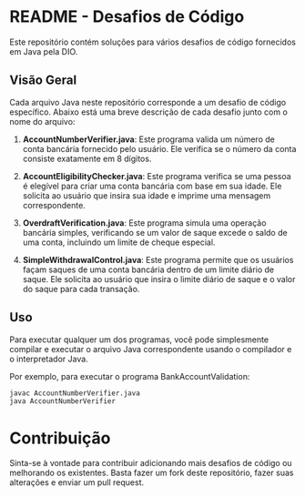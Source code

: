 # README - Desafios de Código

Este repositório contém soluções para vários desafios de código fornecidos em Java pela DIO.

## Visão Geral

Cada arquivo Java neste repositório corresponde a um desafio de código específico. Abaixo está uma breve descrição de cada desafio junto com o nome do arquivo:

1. **AccountNumberVerifier.java**: Este programa valida um número de conta bancária fornecido pelo usuário. Ele verifica se o número da conta consiste exatamente em 8 dígitos.

2. **AccountEligibilityChecker.java**: Este programa verifica se uma pessoa é elegível para criar uma conta bancária com base em sua idade. Ele solicita ao usuário que insira sua idade e imprime uma mensagem correspondente.

3. **OverdraftVerification.java**: Este programa simula uma operação bancária simples, verificando se um valor de saque excede o saldo de uma conta, incluindo um limite de cheque especial.

4. **SimpleWithdrawalControl.java**: Este programa permite que os usuários façam saques de uma conta bancária dentro de um limite diário de saque. Ele solicita ao usuário que insira o limite diário de saque e o valor do saque para cada transação.

## Uso

Para executar qualquer um dos programas, você pode simplesmente compilar e executar o arquivo Java correspondente usando o compilador e o interpretador Java.

Por exemplo, para executar o programa BankAccountValidation:

```bash
javac AccountNumberVerifier.java
java AccountNumberVerifier
```

# Contribuição

Sinta-se à vontade para contribuir adicionando mais desafios de código ou melhorando os existentes. Basta fazer um fork deste repositório, fazer suas alterações e enviar um pull request.

